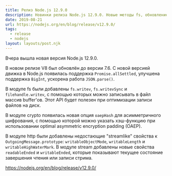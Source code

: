```yaml
---
title: Релиз Node.js 12.9.0
description: Новинки релиза Node.js 12.9.0. Новые методы fs, обновление V8 до версии 7.6 и другое
date: 2019-08-21
url: https://nodejs.org/en/blog/release/v12.9.0/
tags:
  - release
  - nodejs
layout: layouts/post.njk
---
```

Вчера вышла новая версия Node.js 12.9.0.

В новом релизе V8 был обновлён до версии 7.6. С новой версией движка в Node.js появилась поддержка `Promise.allSettled`, улучшена поддержка `BigInt`, ускорена работа `JSON.parse()`.

В модуле fs были добавлены `fs.writev`, `fs.writevSync` и `filehandle.writev`, с помощью которых можно записывать в файл массив buffer'ов. Этот API будет полезен при оптимизации записи файлов на диск.

В модуле crypto появилась новая опция `oaepHash` для асимметричного шифрования, с помощью которой можно указать хэш-функцию при использовании optimal asymmetric encryption padding (OAEP).

В модуле http были добавлены недостающие "streamlike" свойства к `OutgoingMessage.prototype`: `writableObjectMode`, `writableLength` и `writableHighWaterMark`. В модуле stream добавлены новые свойства `readableEnded` и `writableEnded`, которые показывают текущее состояние завершения чтения или записи стрима.

https://nodejs.org/en/blog/release/v12.9.0/

